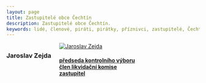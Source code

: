 ```yaml
---
layout: page
title: Zastupitelé obce Čechtín
description: Zastupitelé obce Čechtín.
keywords: lidé, členové, piráti, pirátky, příznivci, zastupitelé, Čechtín
---
```


<div class="o-section">
<div class="row"> 
<div class="columns medium-12">          
        
<div class="o-section-header o-section-header--bordered">
<h3 class="o-section__heading t-h2-super">
            Jaroslav Zejda
</h3>
</div>
<div class="c-program-candidates">
<div class="c-program-candidate-badge">
<a class="c-program-candidate-badge__body" 
            href="https://trebicsko.pirati.cz/lide/jaroslav-zejda/">
<div class="c-program-candidate-badge__avatar">
<img 
            src="https://raw.githubusercontent.com/pirati-web/trebicsko.pirati.cz/master/assets/img/people/jaroslav-zejda.jpg" 
            alt="Jaroslav Zejda" 
class="c-program-candidate-badge__avatar-image">
</div>
<div class="c-program-candidate-badge__description">
<h4 class="c-program-candidate-badge__name"><span class="c-headline-anchor">
            
</span></h4>
<strong class="c-program-candidate-badge__profession">
předseda kontrolního výboru<br>
člen likvidační komise<br>
zastupitel
</strong>
<p class="c-program-candidate-badge__bio">

</p>
</div>
</a>
</div>
</div>

